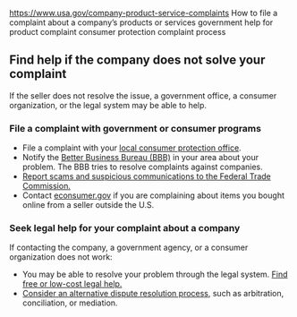 

https://www.usa.gov/company-product-service-complaints
How to file a complaint about a company’s products or services
government help for product complaint
consumer protection complaint process

Find help if the company does not solve your complaint
------------------------------------------------------

If the seller does not resolve the issue, a government office, a consumer organization, or the legal system may be able to help.

### File a complaint with government or consumer programs

* File a complaint with your
  [local consumer protection office](https://www.usa.gov/state-consumer).
* Notify the
  [Better Business Bureau (BBB)](https://www.bbb.org/)
  in your area about your problem. The BBB tries to resolve complaints against companies.
* [Report scams and suspicious communications to the Federal Trade Commission.](https://reportfraud.ftc.gov/?orgcode=USAGOV)
* Contact
  [econsumer.gov](https://www.econsumer.gov/#nb)
  if you are complaining about items you bought online from a seller outside the U.S.

### Seek legal help for your complaint about a company

If contacting the company, a government agency, or a consumer organization does not work:

* You may be able to resolve your problem through the legal system.
  [Find free or low-cost legal help.](https://www.usa.gov/legal-aid)
* [Consider an alternative dispute resolution process](https://consumer.ftc.gov/articles/solving-customer-problems-returns-refunds-and-other-resolutions#dispute), such as arbitration, conciliation, or mediation.
